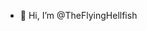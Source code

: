 - 👋 Hi, I’m @TheFlyingHellfish

<!---
TheFlyingHellfish/TheFlyingHellfish is a ✨ special ✨ repository because its `README.md` (this file) appears on your GitHub profile.
You can click the Preview link to take a look at your changes.
--->
